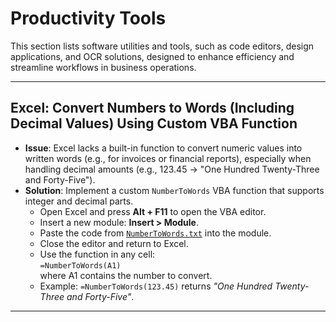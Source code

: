 # Productivity Tools

This section lists software utilities and tools, such as code editors, design applications, and OCR solutions, designed to enhance efficiency and streamline workflows in business operations.

---

## Excel: Convert Numbers to Words (Including Decimal Values) Using Custom VBA Function

- **Issue**: Excel lacks a built-in function to convert numeric values into written words (e.g., for invoices or financial reports), especially when handling decimal amounts (e.g., 123.45 → "One Hundred Twenty-Three and Forty-Five").
- **Solution**: Implement a custom `NumberToWords` VBA function that supports integer and decimal parts.
  - Open Excel and press **Alt + F11** to open the VBA editor.
  - Insert a new module: **Insert > Module**.
  - Paste the code from [`NumberToWords.txt`](./Files/NumberToWords.txt) into the module.
  - Close the editor and return to Excel.
  - Use the function in any cell:  
    `=NumberToWords(A1)`  
    where A1 contains the number to convert.
  - Example: `=NumberToWords(123.45)` returns _"One Hundred Twenty-Three and Forty-Five"_.

---
